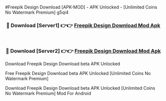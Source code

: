 #Freepik Design Download [APK-MOD] - APK Unlocked - [Unlimited Coins No Watermark Premium] g5qi4



<div align="center">

<h3>🔴 Download [Server1] 👉👉 <a href="https://momento.my/?title=Freepik_Design_Download">Freepik Design Download Mod Apk</a></h3><br>

<h3>🔴 Download [Server2] 👉👉 <a href="https://momento.my/?title=Freepik_Design_Download">Freepik Design Download Mod Apk</a></h3>
</div>



Download Freepik Design Download beta APK Unlocked

Free Freepik Design Download beta APK Unlocked [Unlimited Coins No Watermark Premium]

Download Freepik Design Download beta APK Unlocked [Unlimited Coins No Watermark Premium] Mod For Android
